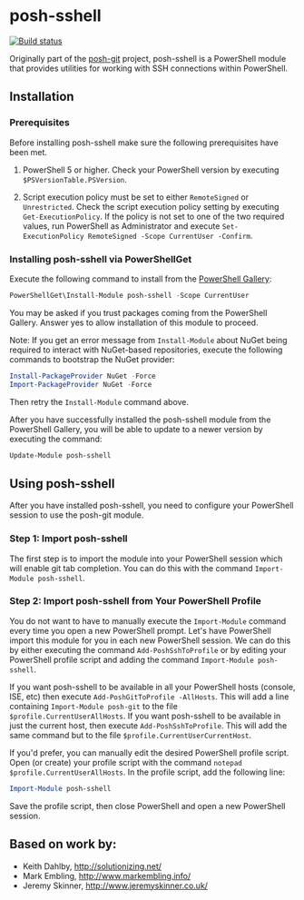 # posh-sshell

<!--[![posh-git on PowerShell Gallery](https://img.shields.io/powershellgallery/dt/posh-sshell.svg)](https://www.powershellgallery.org/packages/posh-sshell/)-->

[![Build status](https://ci.appveyor.com/api/projects/status/qennndhmb75jab9v?svg=true)](https://ci.appveyor.com/project/JeremySkinner/posh-sshell)


Originally part of the [posh-git](https://github.com/dahlbyk/posh-git) project, posh-sshell is a PowerShell module that provides utilities for working with SSH connections within PowerShell.

## Installation
### Prerequisites
Before installing posh-sshell make sure the following prerequisites have been met.

1. PowerShell 5 or higher. Check your PowerShell version by executing `$PSVersionTable.PSVersion`.

2. Script execution policy must be set to either `RemoteSigned` or `Unrestricted`.
   Check the script execution policy setting by executing `Get-ExecutionPolicy`.
   If the policy is not set to one of the two required values, run PowerShell as Administrator and execute `Set-ExecutionPolicy RemoteSigned -Scope CurrentUser -Confirm`.

### Installing posh-sshell via PowerShellGet
Execute the following command to install from the [PowerShell Gallery](https://www.powershellgallery.com/):

```powershell
PowerShellGet\Install-Module posh-sshell -Scope CurrentUser
```
You may be asked if you trust packages coming from the PowerShell Gallery. Answer yes to allow installation of this module to proceed.

Note: If you get an error message from `Install-Module` about NuGet being required to interact with NuGet-based repositories, execute the following commands to bootstrap the NuGet provider:
```powershell
Install-PackageProvider NuGet -Force
Import-PackageProvider NuGet -Force
```
Then retry the `Install-Module` command above.

After you have successfully installed the posh-sshell module from the PowerShell Gallery, you will be able to update to a newer version by executing the command:
```powershell
Update-Module posh-sshell
```

## Using posh-sshell
After you have installed posh-sshell, you need to configure your PowerShell session to use the posh-git module.

### Step 1: Import posh-sshell
The first step is to import the module into your PowerShell session which will enable git tab completion.
You can do this with the command `Import-Module posh-sshell`.

### Step 2: Import posh-sshell from Your PowerShell Profile
You do not want to have to manually execute the `Import-Module` command every time you open a new PowerShell prompt.
Let's have PowerShell import this module for you in each new PowerShell session.
We can do this by either executing the command `Add-PoshSshToProfile` or by editing your PowerShell profile script and adding the command `Import-Module posh-sshell`.

If you want posh-sshell to be available in all your PowerShell hosts (console, ISE, etc) then execute `Add-PoshGitToProfile -AllHosts`.
This will add a line containing `Import-Module posh-git` to the file `$profile.CurrentUserAllHosts`.
If you want posh-sshell to be available in just the current host, then execute `Add-PoshSshToProfile`.
This will add the same command but to the file `$profile.CurrentUserCurrentHost`.

If you'd prefer, you can manually edit the desired PowerShell profile script.
Open (or create) your profile script with the command `notepad $profile.CurrentUserAllHosts`.
In the profile script, add the following line:
```powershell
Import-Module posh-sshell
```
Save the profile script, then close PowerShell and open a new PowerShell session.

## Based on work by:

 - Keith Dahlby, http://solutionizing.net/
 - Mark Embling, http://www.markembling.info/
 - Jeremy Skinner, http://www.jeremyskinner.co.uk/
